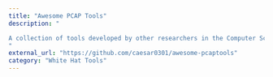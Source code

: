 ```yaml
---
title: "Awesome PCAP Tools"
description: "

A collection of tools developed by other researchers in the Computer Science area to process network traces.
"
external_url: "https://github.com/caesar0301/awesome-pcaptools"
category: "White Hat Tools"
---
```

